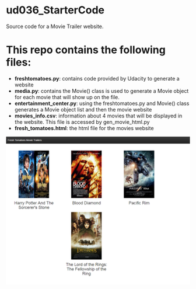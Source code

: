# ud036_StarterCode
Source code for a Movie Trailer website.

# This repo contains the following files:

- **freshtomatoes.py**: contains code provided by Udacity to generate a website
- **media.py**: contains the Movie() class is used to generate a Movie object for each movie that will show up on the file. 
- **entertainment_center.py**: using the freshtomatoes.py and Movie() class generates a Movie object list and then the movie website
- **movies_info.csv**: information about 4 movies that will be displayed in the website. This file is accessed by gen_movie_html.py
- **fresh_tomatoes.html**: the html file for the movies website

![Website Preview](https://github.com/ysriram1/ud036_StarterCode/blob/master/website_screenshot.PNG)
